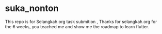 # suka_nonton
This repo is for Selangkah.org task submition , Thanks for selangkah.org for the 6 weeks,  you teached me and show me the roadmap to learn flutter.
